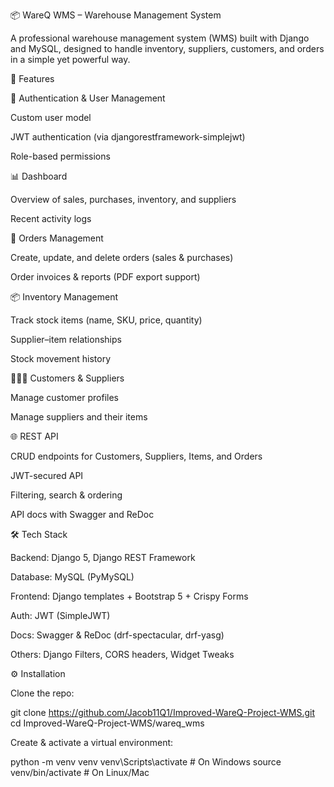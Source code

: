 📦 WareQ WMS – Warehouse Management System

A professional warehouse management system (WMS) built with Django and MySQL, designed to handle inventory, suppliers, customers, and orders in a simple yet powerful way.

🚀 Features

🔐 Authentication & User Management

Custom user model

JWT authentication (via djangorestframework-simplejwt)

Role-based permissions

📊 Dashboard

Overview of sales, purchases, inventory, and suppliers

Recent activity logs

🧾 Orders Management

Create, update, and delete orders (sales & purchases)

Order invoices & reports (PDF export support)

📦 Inventory Management

Track stock items (name, SKU, price, quantity)

Supplier–item relationships

Stock movement history

🧑‍🤝‍🧑 Customers & Suppliers

Manage customer profiles

Manage suppliers and their items

🌐 REST API

CRUD endpoints for Customers, Suppliers, Items, and Orders

JWT-secured API

Filtering, search & ordering

API docs with Swagger and ReDoc

🛠️ Tech Stack

Backend: Django 5, Django REST Framework

Database: MySQL (PyMySQL)

Frontend: Django templates + Bootstrap 5 + Crispy Forms

Auth: JWT (SimpleJWT)

Docs: Swagger & ReDoc (drf-spectacular, drf-yasg)

Others: Django Filters, CORS headers, Widget Tweaks

⚙️ Installation

Clone the repo:

git clone https://github.com/Jacob11Q1/Improved-WareQ-Project-WMS.git
cd Improved-WareQ-Project-WMS/wareq_wms


Create & activate a virtual environment:

python -m venv venv
venv\Scripts\activate   # On Windows
source venv/bin/activate  # On Linux/Mac
